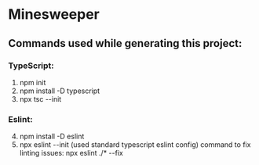 # Minesweeper

## Commands used while generating this project:

### TypeScript:
1. npm init
2. npm install -D typescript
3. npx tsc --init

### Eslint:
4. npm install -D eslint
5. npx eslint --init  (used standard typescript eslint config)
command to fix linting issues: npx eslint ./* --fix
